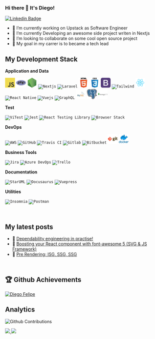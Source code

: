 ### Hi there 👋 It's Diego!

[![Linkedin Badge](https://img.shields.io/badge/-LinkedIn-blue?style=flat-square&logo=Linkedin&logoColor=white&link=https://www.linkedin.com/in/diego-felipe-s-51189147/?locale=en_US)](https://www.linkedin.com/in/diego-felipe-s-51189147/?locale=en_US)

- 🔭 I’m currently working on Upstack as Software Engineer
- 🌱 I’m currently Developing an awesome side project writen in Nextjs
- 👯 I’m looking to collaborate on some cool open source project
- 🤔 My goal in my carrer is to became a tech lead

## My Development Stack

**Application and Data**

<code><img height="32" src="https://raw.githubusercontent.com/github/explore/80688e429a7d4ef2fca1e82350fe8e3517d3494d/topics/javascript/javascript.png" alt="Javascript"/></code>
<code><img height="32" src="https://raw.githubusercontent.com/github/explore/80688e429a7d4ef2fca1e82350fe8e3517d3494d/topics/php/php.png" alt="PHP"/></code>
<code><img height="32" src="https://raw.githubusercontent.com/github/explore/80688e429a7d4ef2fca1e82350fe8e3517d3494d/topics/nodejs/nodejs.png" alt="Nodejs"/></code>
<code><img height="32" src="https://cdn.icon-icons.com/icons2/3392/PNG/512/nextjs_icon_213852.png" alt="Nextjs"/></code>
<code><img height="32" src="https://cdn.iconscout.com/icon/free/png-64/laravel-2752139-2284956.png" alt="Laravel"/></code>
<code><img height="32" src="https://raw.githubusercontent.com/github/explore/80688e429a7d4ef2fca1e82350fe8e3517d3494d/topics/html/html.png" alt="HTML5"/></code>
<code><img height="32" src="https://raw.githubusercontent.com/github/explore/80688e429a7d4ef2fca1e82350fe8e3517d3494d/topics/css/css.png" alt="CSS"/></code>
<code><img height="32" src="https://raw.githubusercontent.com/github/explore/80688e429a7d4ef2fca1e82350fe8e3517d3494d/topics/bootstrap/bootstrap.png" alt="Bootstrap"/></code>
<code><img height="32" src="https://cdn.icon-icons.com/icons2/2107/PNG/512/file_type_tailwind_icon_130128.png" alt="Tailwind"/></code>
<code><img height="32" src="https://raw.githubusercontent.com/github/explore/80688e429a7d4ef2fca1e82350fe8e3517d3494d/topics/react/react.png" alt="React"/></code>
<code><img height="32" src="https://cdn.iconscout.com/icon/free/png-64/react-native-555397.png" alt="React Native"/></code>
<code><img height="32" src="https://cdn.iconscout.com/icon/free/png-64/vuejs-3-1175070.png" alt="Vuejs"/></code>
<code><img height="32" src="https://cdn.iconscout.com/icon/free/png-256/graphql-3521468-2944912.png" alt="GraphQL"/></code>
<code><img height="32" src="https://raw.githubusercontent.com/github/explore/80688e429a7d4ef2fca1e82350fe8e3517d3494d/topics/mysql/mysql.png" alt="MySQL"/></code>
<code><img height="32" src="https://raw.githubusercontent.com/github/explore/80688e429a7d4ef2fca1e82350fe8e3517d3494d/topics/postgresql/postgresql.png" alt="PostegreSQL"/></code>
<code><img height="32" src="https://raw.githubusercontent.com/github/explore/80688e429a7d4ef2fca1e82350fe8e3517d3494d/topics/mongodb/mongodb.png" alt="MongoDB"/></code>

**Test**


<code><img height="32" src="https://user-images.githubusercontent.com/11247099/145112184-a9ff6727-661c-439d-9ada-963124a281f7.png" alt="ViTest"/></code>
<code><img height="32" src="https://cdn.icon-icons.com/icons2/2107/PNG/512/file_type_jest_icon_130514.png" alt="Jest"/></code>
<code><img height="32" src="https://testing-library.com/img/octopus-64x64.png" alt="React Testing Library"/></code>
<code><img height="32" src="https://static-00.iconduck.com/assets.00/browserstack-icon-512x511-izit1fzc.png" alt="Browser Stack"/></code>

**DevOps**

<code><img height="32" src="https://cdn.icon-icons.com/icons2/2248/PNG/512/aws_icon_137928.png" alt="AWS"/></code>
<code><img height="32" src="https://cdn3.iconfinder.com/data/icons/inficons/512/github.png" alt="GitHub"/></code>
<code><img height="32" src="https://cdn.iconscout.com/icon/free/png-256/travis-1-283376.png" alt="Travis CI"/></code>
<code><img height="32" src="https://www.justsoftware.com.br/assets/images/GitLab_Logo.svg.png" alt="Gitlab"/></code>
<code><img height="32" src="https://cdn4.iconfinder.com/data/icons/logos-and-brands/512/44_Bitbucket_logo_logos-512.png" alt="Bitbucket"/></code>
<code><img height="32" src="https://raw.githubusercontent.com/github/explore/80688e429a7d4ef2fca1e82350fe8e3517d3494d/topics/git/git.png" alt="Git"/></code>
<code><img height="32" src="https://raw.githubusercontent.com/github/explore/80688e429a7d4ef2fca1e82350fe8e3517d3494d/topics/docker/docker.png" alt="Docker"/></code>

**Business Tools**

<code><img height="32" src="https://cdn.worldvectorlogo.com/logos/jira-1.svg" alt="Jira"/></code>
<code><img height="32" src="https://cdn.iconscout.com/icon/free/png-64/azure-devops-3521296-2944715.png" alt="Azure DevOps"/></code>
<code><img height="32" src="https://cdn.iconscout.com/icon/free/png-512/trello-6-569395.png" alt="Trello"/></code>

**Documentation**

<code><img height="32" src="https://staruml.io/image/staruml_logo.png" alt="StarUML"/></code>
<code><img height="32" src="https://docusaurus.io/img/docusaurus.png" alt="Docusaurus"/></code>
<code><img height="32" src="https://vuepress.vuejs.org/hero.png" alt="Vuepress"/></code>

**Utilities**

<code><img height="32" src="https://dashboard.snapcraft.io/site_media/appmedia/2018/04/twitter-card-icon.png" alt="Insomnia"/></code>
<code><img height="32" src="https://user-images.githubusercontent.com/2676579/34940598-17cc20f0-f9be-11e7-8c6d-f0190d502d64.png" alt="Postman"/></code>


<br/>

## My latest posts

- 📝 [Dependability engineering in practise!](https://www.linkedin.com/feed/update/urn:li:activity:6745056661553090560)<br />
- 📝 [Boosting your React component with font-awesome 5 (SVG & JS Framework)](https://medium.com/@diegofelipe.14/boosting-your-react-component-with-font-awesome-5-svg-js-framework-300e51853685)<br />
- 📝 [Pre Rendering; ISG, SSG, SSG](https://www.linkedin.com/feed/update/urn:li:activity:6968942617719922688/)<br />

<br/>

## 🏆 Github Achievements

<p align="left"> <a href="https://github.com/DiegoFelipe"><img src="https://github-profile-trophy.vercel.app/?username=DiegoFelipe&margin-w=5&theme=radical" alt="Diego Felipe" /></a>


<br/>

## Analytics

![Github Contributions](https://github-readme-streak-stats.herokuapp.com/?user=DiegoFelipe)

<p align="left">
<a href="https://github.com/GuillaumeFalourd">
  <img height="180em" src="https://github-readme-stats.vercel.app/api/?username=DiegoFelipe&count_private=true&show_icons=true"/>
  <img height="180em" src="https://github-readme-stats.vercel.app/api/top-langs/?username=DiegoFelipe&layout=compact&langs_count=8"/>
</a>
</p>


<br/>
